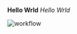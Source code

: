 **Hello Wrld**
_Hello Wrld_

![workflow](https://github.com/mattix7771/sem/actions/workflows/main.yml/badge.svg)